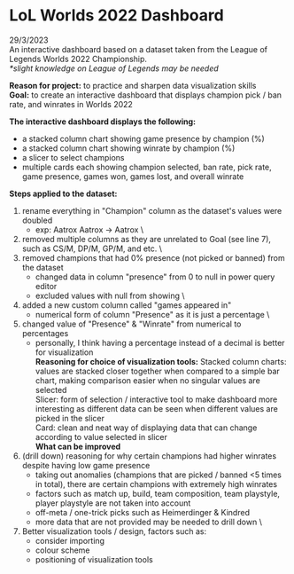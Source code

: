 # LoL Worlds 2022 Dashboard
29/3/2023\
An interactive dashboard based on a dataset taken from the League of Legends Worlds 2022 Championship.  
_*slight knowledge on League of Legends may be needed_

**Reason for project:** to practice and sharpen data visualization skills  
**Goal:** to create an interactive dashboard that displays champion pick / ban rate, and winrates in Worlds 2022

**The interactive dashboard displays the following:**
- a stacked column chart showing game presence by champion (%)
- a stacked column chart showing winrate by champion (%)
- a slicer to select champions
- multiple cards each showing champion selected, ban rate, pick rate, game presence, games won, games lost, and overall winrate

**Steps applied to the dataset:**
1) rename everything in "Champion" column as the dataset's values were doubled
    - exp: Aatrox Aatrox -> Aatrox
\
2) removed multiple columns as they are unrelated to Goal (see line 7), such as CS/M, DP/M, GP/M, and etc.
\
3) removed champions that had 0% presence (not picked or banned) from the dataset
    - changed data in column "presence" from 0 to null in power query editor
    - excluded values with null from showing
\
4) added a new custom column called "games appeared in"
    - numerical form of column "Presence" as it is just a percentage
\
5) changed value of "Presence" & "Winrate" from numerical to percentages
    - personally, I think having a percentage instead of a decimal is better for visualization
\
**Reasoning for choice of visualization tools:**
Stacked column charts: values are stacked closer together when compared to a simple bar chart, making comparison easier when no singular values are selected
\
Slicer: form of selection / interactive tool to make dashboard more interesting as different data can be seen when different values are picked in the slicer
\
Card: clean and neat way of displaying data that can change according to value selected in slicer
\
**What can be improved**
1) (drill down) reasoning for why certain champions had higher winrates despite having low game presence
    - taking out anomalies (champions that are picked / banned <5 times in total), there are certain champions with extremely high winrates
    - factors such as match up, build, team composition, team playstyle, player playstyle are not taken into account
    - off-meta / one-trick picks such as Heimerdinger & Kindred
    - more data that are not provided may be needed to drill down
\
2) Better visualization tools / design, factors such as:
    - consider importing
    - colour scheme
    - positioning of visualization tools


